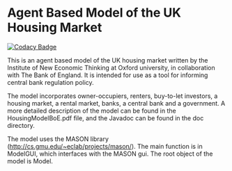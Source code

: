 Agent Based Model of the UK Housing Market
==========================================

[![Codacy Badge](https://api.codacy.com/project/badge/Grade/a740a85350b54e49b49dd84157f30fac)](https://www.codacy.com/app/EconomicSL/housing-model?utm_source=github.com&utm_medium=referral&utm_content=EconomicSL/housing-model&utm_campaign=badger)

This is an agent based model of the UK housing market written by the Institute of New Economic Thinking at Oxford university, in collaboration with The Bank of England. It is intended for use as a tool for informing central bank regulation policy.

The model incorporates owner-occupiers, renters, buy-to-let investors, a housing market, a rental market, banks, a central bank and a government. A more detailed description of the model can be found in the HousingModelBoE.pdf file, and the Javadoc can be found in the doc directory.

The model uses the MASON library (http://cs.gmu.edu/~eclab/projects/mason/). The main function is in ModelGUI, which interfaces with the MASON gui. The root object of the model is Model.
